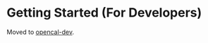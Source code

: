 # Getting Started (For Developers)

Moved to [opencal-dev](https://git.var-lab.com/opencal/local-dev).
